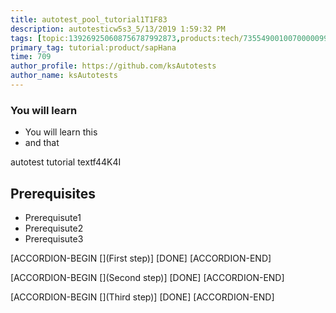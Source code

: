 ```yaml
---
title: autotest_pool_tutorial1T1F83
description: autotesticw5s3_5/13/2019 1:59:32 PM
tags: [topic:139269250608756787992873,products:tech/73554900100700000996,tutorial:experience/advanced]
primary_tag: tutorial:product/sapHana
time: 709
author_profile: https://github.com/ksAutotests
author_name: ksAutotests
---
```

### You will learn
- You will learn this
- and that

autotest tutorial textf44K4I

## Prerequisites
- Prerequisute1
- Prerequisute2
- Prerequisute3

[ACCORDION-BEGIN [](First step)]
[DONE]
[ACCORDION-END]

[ACCORDION-BEGIN [](Second step)]
[DONE]
[ACCORDION-END]

[ACCORDION-BEGIN [](Third step)]
[DONE]
[ACCORDION-END]

